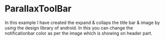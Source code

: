 # ParallaxToolBar
In this example I have created the expand & collaps the title bar & image by using the design library of android.
In this you can change the notificationbar color as per the image which is showing on header part.
